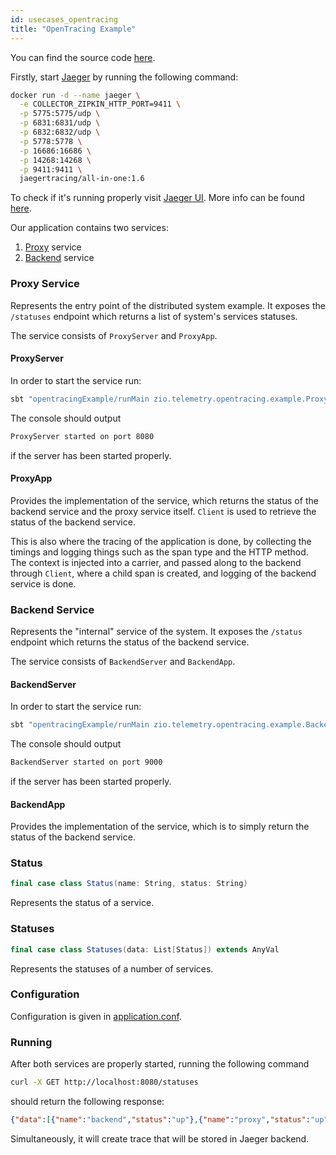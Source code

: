 ```yaml
---
id: usecases_opentracing
title: "OpenTracing Example"
---
```


You can find the source code [here](https://github.com/zio/zio-telemetry/tree/master/opentracing-example).

Firstly, start [Jaeger](https://www.jaegertracing.io) by running the following command:
```bash
docker run -d --name jaeger \
  -e COLLECTOR_ZIPKIN_HTTP_PORT=9411 \
  -p 5775:5775/udp \
  -p 6831:6831/udp \
  -p 6832:6832/udp \
  -p 5778:5778 \
  -p 16686:16686 \
  -p 14268:14268 \
  -p 9411:9411 \
  jaegertracing/all-in-one:1.6
``` 

To check if it's running properly visit [Jaeger UI](http://localhost:16686/).
More info can be found [here](https://www.jaegertracing.io/docs/1.6/getting-started/#all-in-one-docker-image).

Our application contains two services:
 1. [Proxy](https://github.com/zio/zio-telemetry/blob/master/opentracing-example/src/main/scala/zio/telemetry/opentracing/example/ProxyServer.scala) service
 2. [Backend](https://github.com/zio/zio-telemetry/blob/master/opentracing-example/src/main/scala/zio/telemetry/opentracing/example/BackendServer.scala) service

### Proxy Service

Represents the entry point of the distributed system example. It exposes the `/statuses` endpoint which returns a list of system's services statuses.

The service consists of `ProxyServer` and `ProxyApp`.

#### ProxyServer

In order to start the service run:
```bash
sbt "opentracingExample/runMain zio.telemetry.opentracing.example.ProxyServer"
```

The console should output
```bash
ProxyServer started on port 8080
```
if the server has been started properly.

#### ProxyApp

Provides the implementation of the service, which returns the status of the backend service and the proxy service itself. `Client` is used to retrieve the status of the backend service.

This is also where the tracing of the application is done, by collecting the timings and logging things such as the span type and the HTTP method. The context is injected into a carrier, and passed along to the backend through `Client`, where a child span is created, and logging of the backend service is done.

### Backend Service

Represents the "internal" service of the system. It exposes the `/status` endpoint which returns the status of the backend service.

The service consists of `BackendServer` and `BackendApp`.

#### BackendServer

In order to start the service run:
```bash
sbt "opentracingExample/runMain zio.telemetry.opentracing.example.BackendServer"
```

The console should output
```bash
BackendServer started on port 9000
```
if the server has been started properly.

#### BackendApp

Provides the implementation of the service, which is to simply return the status of the backend service.

### Status

```scala
final case class Status(name: String, status: String)
```

Represents the status of a service.

### Statuses

```scala
final case class Statuses(data: List[Status]) extends AnyVal
```

Represents the statuses of a number of services.

### Configuration

Configuration is given in [application.conf](https://github.com/zio/zio-telemetry/blob/82787facf973feeb9c128f21a964fad15d7c591d/opentracing-example/src/main/resources/application.conf).

### Running

After both services are properly started, running the following command
```bash
curl -X GET http://localhost:8080/statuses
```
should return the following response:
```json
{"data":[{"name":"backend","status":"up"},{"name":"proxy","status":"up"}]}
```

Simultaneously, it will create trace that will be stored in Jaeger backend.